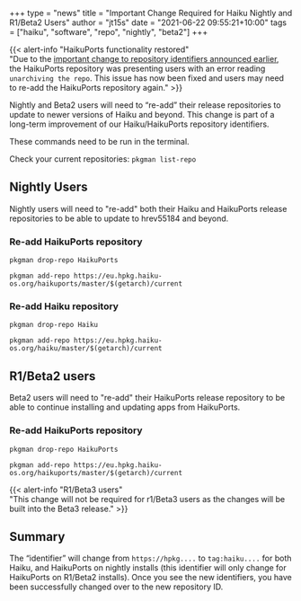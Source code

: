 +++
type = "news"
title = "Important Change Required for Haiku Nightly and R1/Beta2 Users"
author = "jt15s"
date = "2021-06-22 09:55:21+10:00"
tags = ["haiku", "software", "repo", "nightly", "beta2"]
+++

{{< alert-info "HaikuPorts functionality restored"   
"Due to the <a href="https://www.haiku-os.org/news/2021-06-22_important_change_required_for_haiku_nightly_and_r1beta2_users/">important change to repository identifiers announced earlier</a>, the HaikuPorts repository was presenting users with an error reading `unarchiving the repo`. This issue has now been fixed and users may need to re-add the HaikuPorts repository again." >}}

Nightly and Beta2 users will need to “re-add” their release repositories to update to newer versions of Haiku and beyond. This change is part of a long-term improvement of our Haiku/HaikuPorts repository identifiers.

These commands need to be run in the terminal.

Check your current repositories:
`pkgman list-repo`

## Nightly Users
Nightly users will need to "re-add" both their Haiku and HaikuPorts release repositories to be able to update to hrev55184 and beyond.
### Re-add HaikuPorts repository

`pkgman drop-repo HaikuPorts`

`pkgman add-repo https://eu.hpkg.haiku-os.org/haikuports/master/$(getarch)/current`

### Re-add Haiku repository

`pkgman drop-repo Haiku`

`pkgman add-repo https://eu.hpkg.haiku-os.org/haiku/master/$(getarch)/current`

## R1/Beta2 users
Beta2 users will need to "re-add" their HaikuPorts release repository to be able to continue installing and updating apps from HaikuPorts.

### Re-add HaikuPorts repository
`pkgman drop-repo HaikuPorts`

`pkgman add-repo https://eu.hpkg.haiku-os.org/haikuports/master/$(getarch)/current`

{{< alert-info "R1/Beta3 users"   
"This change will not be required for r1/Beta3 users as the changes will be built into the Beta3 release." >}}

## Summary
The “identifier” will change from `https://hpkg....` to `tag:haiku....` for both Haiku, and HaikuPorts on nightly installs (this identifier will only change for HaikuPorts on R1/Beta2 installs). Once you see the new identifiers, you have been successfully changed over to the new repository ID.
